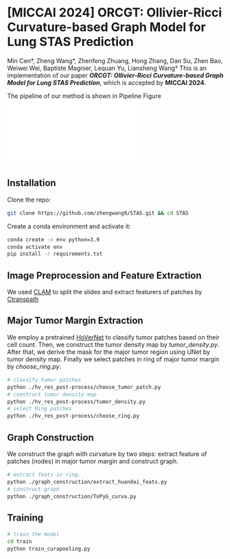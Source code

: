 # [MICCAI 2024] ORCGT: Ollivier-Ricci Curvature-based Graph Model for Lung STAS Prediction
Min Cen*, Zheng Wang*, Zhenfeng Zhuang, Hong Zhang, Dan Su, Zhen Bao, Weiwei Wei, Baptiste Magnier, Lequan Yu, Liansheng Wang†
This is an implementation of our paper ***ORCGT: Ollivier-Ricci Curvature-based Graph Model for Lung STAS Prediction***, which is accepted by **MICCAI 2024**.

The pipeline of our method is shown in Pipeline Figure
![Overview](/Pics/overview-5.pdf)

## Installation
Clone the repo:
```bash
git clone https://github.com/zhengwang9/STAS.git && cd STAS
```
Create a conda environment and activate it:
```bash
conda create -n env python=3.9
conda activate env
pip install -r requirements.txt
```
## Image Preprocession and Feature Extraction

We used [CLAM](https://github.com/mahmoodlab/CLAM) to split the slides and extract featurers of patches by [Ctranspath](https://github.com/Xiyue-Wang/TransPath)   

## Major Tumor Margin Extraction
We employ a pretrained [HoVerNet](https://github.com/vqdang/hover_net) to classify tumor patches based on their cell count. Then, we construct the tumor density map by *tumor_density.py*. After that, we derive the mask for the major tumor region using UNet by tumor density map. Finally we select patches in ring of major tumor margin by *choose_ring.py*.
```bash
# classify tumor patches
python ./hv_res_post-process/choose_tumor_patch.py
# construct tumor density map
python ./hv_res_post-process/tumor_density.py
# select Ring patches
python ./hv_res_post-process/choose_ring.py
```

## Graph Construction

We construct the graph with curvature by two steps: extract feature of patches (nodes) in major tumor margin and construct graph.

```bash
# extract feats in ring.
python ./graph_construction/extract_huandai_feats.py
# construct graph
python ./graph_construction/ToPyG_curva.py
```

## Training

```bash
# train the model
cd train
python train_curapooling.py
```

